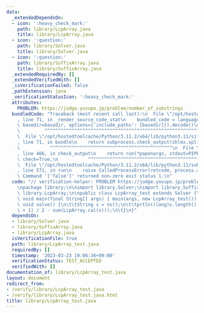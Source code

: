 ```yaml
---
data:
  _extendedDependsOn:
  - icon: ':heavy_check_mark:'
    path: library/LcpArray.java
    title: library/LcpArray.java
  - icon: ':question:'
    path: library/Solver.java
    title: library/Solver.java
  - icon: ':question:'
    path: library/SuffixArray.java
    title: library/SuffixArray.java
  _extendedRequiredBy: []
  _extendedVerifiedWith: []
  _isVerificationFailed: false
  _pathExtension: java
  _verificationStatusIcon: ':heavy_check_mark:'
  attributes:
    PROBLEM: https://judge.yosupo.jp/problem/number_of_substrings
  bundledCode: "Traceback (most recent call last):\n  File \"/opt/hostedtoolcache/Python/3.11.2/x64/lib/python3.11/site-packages/onlinejudge_verify/documentation/build.py\"\
    , line 71, in _render_source_code_stat\n    bundled_code = language.bundle(stat.path,\
    \ basedir=basedir, options={'include_paths': [basedir]}).decode()\n          \
    \         ^^^^^^^^^^^^^^^^^^^^^^^^^^^^^^^^^^^^^^^^^^^^^^^^^^^^^^^^^^^^^^^^^^^^^^^^^^^^^^^^^\n\
    \  File \"/opt/hostedtoolcache/Python/3.11.2/x64/lib/python3.11/site-packages/onlinejudge_verify/languages/user_defined.py\"\
    , line 71, in bundle\n    return subprocess.check_output(shlex.split(command))\n\
    \           ^^^^^^^^^^^^^^^^^^^^^^^^^^^^^^^^^^^^^^^^^^^^^\n  File \"/opt/hostedtoolcache/Python/3.11.2/x64/lib/python3.11/subprocess.py\"\
    , line 466, in check_output\n    return run(*popenargs, stdout=PIPE, timeout=timeout,\
    \ check=True,\n           ^^^^^^^^^^^^^^^^^^^^^^^^^^^^^^^^^^^^^^^^^^^^^^^^^^^^^^^^^\n\
    \  File \"/opt/hostedtoolcache/Python/3.11.2/x64/lib/python3.11/subprocess.py\"\
    , line 571, in run\n    raise CalledProcessError(retcode, process.args,\nsubprocess.CalledProcessError:\
    \ Command '['false']' returned non-zero exit status 1.\n"
  code: "// verification-helper: PROBLEM https://judge.yosupo.jp/problem/number_of_substrings\n\
    \npackage library;\n\nimport library.Solver;\nimport library.SuffixArray;\nimport\
    \ library.LcpArray;\n\npublic class LcpArray_test extends Solver {\n\tpublic static\
    \ void main(final String[] args) { main(args, new LcpArray_test()); }\n\n\tpublic\
    \ void solve() {\n\t\tString s = ns();\n\t\tprtln((long)s.length() * (s.length()\
    \ + 1) / 2 - sum(LcpArray.cal(s)));\n\t}\n}"
  dependsOn:
  - library/Solver.java
  - library/SuffixArray.java
  - library/LcpArray.java
  isVerificationFile: true
  path: library/LcpArray_test.java
  requiredBy: []
  timestamp: '2023-03-23 19:06:36+09:00'
  verificationStatus: TEST_ACCEPTED
  verifiedWith: []
documentation_of: library/LcpArray_test.java
layout: document
redirect_from:
- /verify/library/LcpArray_test.java
- /verify/library/LcpArray_test.java.html
title: library/LcpArray_test.java
---
```

